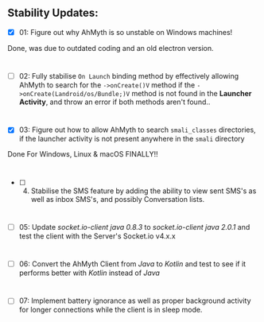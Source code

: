 ## Stability Updates:

- [x] 01: Figure out why AhMyth is so unstable on 
Windows machines!

Done, was due to outdated coding and an old electron version.
# 
- [ ] 02: Fully stabilise `On Launch` binding method by effectively 
allowing AhMyth to search for the `->onCreate()V` method if the `->onCreate(Landroid/os/Bundle;)V` 
method is not found in the **Launcher Activity**, and throw an error if both methods aren't found..
#
- [x] 03: Figure out how to allow AhMyth to search `smali_classes` directories, if the launcher activity is not present anywhere in the `smali` directory

Done For Windows, Linux & macOS FINALLY!!
#
- [ ] 04. Stabilise the SMS feature by adding the ability to view sent SMS's as well as inbox SMS's, and possibly Conversation lists.
#
- [ ] 05: Update *socket.io-client java 0.8.3* to *socket.io-client java 2.0.1* and test the client with the Server's Socket.io v4.x.x
#
- [ ] 06: Convert the AhMyth Client from *Java* to *Kotlin* and test to see if
it performs better with *Kotlin* instead of *Java* 
#
- [ ] 07: Implement battery ignorance as well as proper background activity for longer connections while the client is in sleep mode.
#
